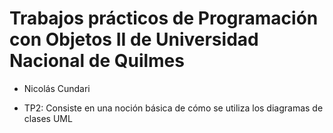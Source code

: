 # Trabajos prácticos de Programación con Objetos II de Universidad Nacional de Quilmes

- Nicolás Cundari


- TP2: Consiste en una noción básica de cómo se utiliza los diagramas de clases UML
